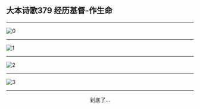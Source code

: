 
## 大本诗歌379 经历基督-作生命
        
<div id="aplayer0"></div>

---

<img alt="0" data-original="https://cdn.jsdelivr.net/gh/k34869/shi/data/d0379/0">

---

<img alt="1" data-original="https://cdn.jsdelivr.net/gh/k34869/shi/data/d0379/1">

---

<img alt="2" data-original="https://cdn.jsdelivr.net/gh/k34869/shi/data/d0379/2">

---

<img alt="3" data-original="https://cdn.jsdelivr.net/gh/k34869/shi/data/d0379/3">

---

<p style="text-align: center">到底了...</p>

<script src="/js/dist-view.js"></script>

<script>
MAIN.id = 'd0379';
        
const ap0 = new APlayer({
    container: document.getElementById('aplayer0'),
    volume: 1,
    loop: 'none',
    preload: 'none',
    audio: [{
        name: '大本诗歌379.mp3',
        artist: '大本诗歌',
        url: 'https://res.wx.qq.com/voice/getvoice?mediaid=MzI0NTk3MDM5M18yMjQ3NDkyMTc4',
        cover: '/favicon'
    }]
});
</script>
